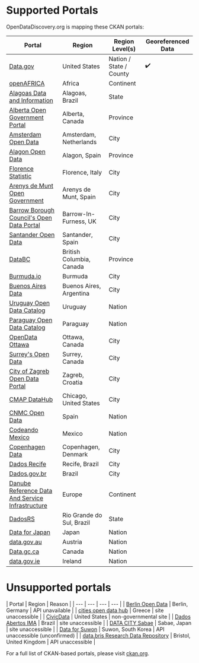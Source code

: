 # Supported Portals

OpenDataDiscovery.org is mapping these CKAN portals:

|  Portal |  Region | Region Level(s) | Georeferenced Data |
| --- | --- | --- | --- |
| [Data.gov](https://www.data.gov/)  | United States  | Nation / State / County |    :heavy_check_mark: |
| [openAFRICA](https://africaopendata.org/)  | Africa  | Continent |  |
| [Alagoas Data and Information](http://dados.al.gov.br/) | Alagoas, Brazil | State |  |
| [Alberta Open Government Portal](https://open.alberta.ca/) | Alberta, Canada | Province |  |
| [Amsterdam Open Data](http://data.amsterdam.nl/) | Amsterdam, Netherlands | City |  |
| [Alagon Open Data](http://opendata.aragon.es/) | Alagon, Spain | Province |  |
| [Florence Statistic](http://annuario.comune.fi.it/) | Florence, Italy | City |  |
| [Arenys de Munt Open Government](http://go.arenysdemunt.cat/ca/) | Arenys de Munt, Spain | City |  |
| [Barrow Borough Council's Open Data Portal](https://data.barrowbc.gov.uk/) | Barrow-In-Furness, UK | City |  |
| [Santander Open Data](http://datos.santander.es/)  | Santander, Spain  | City | |
| [DataBC](https://data.gov.bc.ca/)  | British Columbia, Canada  | Province | |
| [Burmuda.io](http://bermuda.io/)  | Burmuda  | City | |
| [Buenos Aires Data](http://data.buenosaires.gob.ar/)  | Buenos Aires, Argentina  | City | |
| [Uruguay Open Data Catalog](https://catalogodatos.gub.uy/)  | Uruguay  | Nation | |
| [Paraguay Open Data Catalog](https://www.datos.gov.py/)  | Paraguay  | Nation | |
| [OpenData Ottawa](http://data.ottawa.ca/)  | Ottawa, Canada  | City | |
| [Surrey's Open Data](http://data.surrey.ca/)  | Surrey, Canada  | City | |
| [City of Zagreb Open Data Portal](http://data.zagreb.hr/)  | Zagreb, Croatia  | City | |
| [CMAP DataHub](https://datahub.cmap.illinois.gov/)  | Chicago, United States  | City | |
| [CNMC Open Data](http://opendata.cnmc.es/)  | Spain  | Nation | |
| [Codeando Mexico](http://datamx.io/)  | Mexico  | Nation | |
| [Copenhagen Data](http://data.kk.dk/)  | Copenhagen, Denmark  | City | |
| [Dados Recife](http://dados.recife.pe.gov.br/)  | Recife, Brazil  | City | |
| [Dados.gov.br](http://dados.gov.br/)  | Brazil  | City | |
| [Danube Reference Data And Service Infrastructure](http://drdsi.jrc.ec.europa.eu/)  | Europe  | Continent | |
| [DadosRS](http://dados.rs.gov.br/)  | Rio Grande do Sul, Brazil  | State | |
| [Data for Japan](http://dataforjapan.org/)  | Japan  | Nation | |
| [data.gov.au](https://data.gov.au/)  | Austria  | Nation | |
| [Data.gc.ca](http://open.canada.ca/en/open-data/)  | Canada  | Nation | |
| [data.gov.ie](https://data.gov.ie/data/)  | Ireland  | Nation | |

# Unsupported portals

|  Portal |  Region | Reason |
| --- | --- | --- | --- |
| [Berlin Open Data](http://daten.berlin.de/)  | Berlin, Germany  | API unavailable |
| [cities open data hub](http://cities.opendatahub.gr/)  | Greece  | site unaccessible |
| [CivicData](http://www.civicdata.io/)  | United States  | non-governmental site |
| [Dados Abertos IMA](http://dados.ima.sp.gov.br/)  | Brazil  | site unaccessible |
| [DATA CITY Sabae](http://ckan.sabae.jrrk.org/)  | Sabae, Japan  | site unaccessible |
| [Data for Suwon](http://data.suwon.go.kr/pubr/main.do)  | Suwon, South Korea  | API unaccessible (unconfirmed) |
| [data.bris Research Data Repository](https://data.bris.ac.uk/data/)  | Bristol, United Kingdom  | API unaccessible |

For a full list of CKAN-based portals, please visit [ckan.org](http://ckan.org/instances/#).

